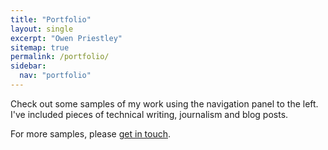 ```yaml
---
title: "Portfolio"
layout: single
excerpt: "Owen Priestley"
sitemap: true
permalink: /portfolio/
sidebar:
  nav: "portfolio"
---
```


Check out some samples of my work using the navigation panel to the left. I've included pieces of technical writing, journalism and blog posts. 

For more samples, please <a href="mailto:owenpriestley@gmail.com">get in touch</a>.